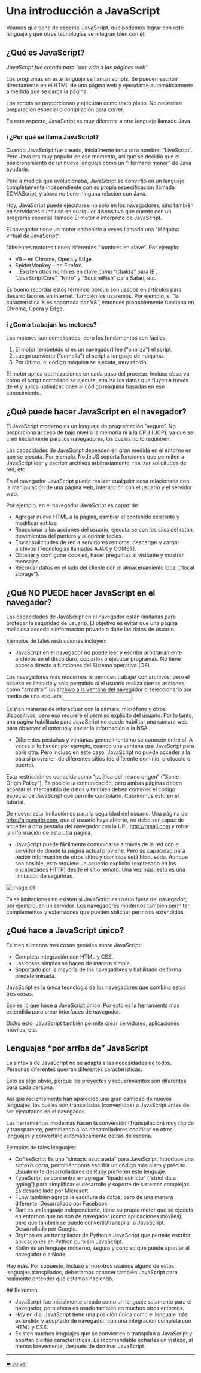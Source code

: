 # Una introducción a JavaScript

Veamos qué tiene de especial JavaScript, qué podemos lograr con este lenguaje y qué otras tecnologías se integran bien con él.

## ¿Qué es JavaScript?

*JavaScript fue creado para “dar vida a las páginas web”.*

Los programas en este lenguaje se llaman scripts. Se pueden escribir directamente en el HTML de una página web y ejecutarse automáticamente a medida que se carga la página.

Los scripts se proporcionan y ejecutan como texto plano. No necesitan preparación especial o compilación para correr.

En este aspecto, JavaScript es muy diferente a otro lenguaje llamado Java.

### ℹ️ ¿Por qué se llama JavaScript?
Cuando JavaScript fue creado, inicialmente tenía otro nombre: “LiveScript”. Pero Java era muy popular en ese momento, así que se decidió que el posicionamiento de un nuevo lenguaje como un “Hermano menor” de Java ayudaría.

Pero a medida que evolucionaba, JavaScript se convirtió en un lenguaje completamente independiente con su propia especificación llamada ECMAScript, y ahora no tiene ninguna relación con Java.

Hoy, JavaScript puede ejecutarse no solo en los navegadores, sino también en servidores o incluso en cualquier dispositivo que cuente con un programa especial llamado El motor o intérprete de JavaScript.

El navegador tiene un motor embebido a veces llamado una “Máquina virtual de JavaScript”.

Diferentes motores tienen diferentes “nombres en clave”. Por ejemplo:

* V8 – en Chrome, Opera y Edge.
* SpiderMonkey – en Firefox.
* …Existen otros nombres en clave como “Chakra” para IE , “JavaScriptCore”, “Nitro” y “SquirrelFish” para Safari, etc.

Es bueno recordar estos términos porque son usados en artículos para desarrolladores en internet. También los usaremos. Por ejemplo, si “la característica X es soportada por V8”, entonces probablemente funciona en Chrome, Opera y Edge.

### ℹ️ ¿Como trabajan los motores?
Los motores son complicados, pero los fundamentos son fáciles.

1. El motor (embebido si es un navegador) lee (“analiza”) el script.
2. Luego convierte (“compila”) el script a lenguaje de máquina.
3. Por último, el código máquina se ejecuta, muy rápido.

El motor aplica optimizaciones en cada paso del proceso. Incluso observa como el script compilado se ejecuta, analiza los datos que fluyen a través de él y aplica optimizaciones al código maquina basadas en ese conocimiento.

## ¿Qué puede hacer JavaScript en el navegador?

El JavaScript moderno es un lenguaje de programación “seguro”. No proporciona acceso de bajo nivel a la memoria ni a la CPU (UCP); ya que se creó inicialmente para los navegadores, los cuales no lo requieren.

Las capacidades de JavaScript dependen en gran medida en el entorno en que se ejecuta. Por ejemplo, Node.JS soporta funciones que permiten a JavaScript leer y escribir archivos arbitrariamente, realizar solicitudes de red, etc.

En el navegador JavaScript puede realizar cualquier cosa relacionada con la manipulación de una página web, interacción con el usuario y el servidor web.

Por ejemplo, en el navegador JavaScript es capaz de:

* Agregar nuevo HTML a la página, cambiar el contenido existente y modificar estilos.
* Reaccionar a las acciones del usuario, ejecutarse con los clics del ratón, movimientos del puntero y al oprimir teclas.
* Enviar solicitudes de red a servidores remotos, descargar y cargar archivos (Tecnologías llamadas AJAX y COMET).
* Obtener y configurar cookies, hacer preguntas al visitante y mostrar mensajes.
* Recordar datos en el lado del cliente con el almacenamiento local (“local storage”).

## ¿Qué NO PUEDE hacer JavaScript en el navegador?

Las capacidades de JavaScript en el navegador están limitadas para proteger la seguridad de usuario. El objetivo es evitar que una página maliciosa acceda a información privada o dañe los datos de usuario.

Ejemplos de tales restricciones incluyen:

* JavaScript en el navegador no puede leer y escribir arbitrariamente archivos en el disco duro, copiarlos o ejecutar programas. No tiene acceso directo a funciones del Sistema operativo (OS).

Los navegadores más modernos le permiten trabajar con archivos, pero el acceso es limitado y solo permitido si el usuario realiza ciertas acciones, como “arrastrar” un archivo a la ventana del navegador o seleccionarlo por medio de una etiqueta <input>.

Existen maneras de interactuar con la cámara, micrófono y otros dispositivos, pero eso requiere el permiso explícito del usuario. Por lo tanto, una página habilitada para JavaScript no puede habilitar una cámara web para observar el entorno y enviar la información a la NSA.

* Diferentes pestañas y ventanas generalmente no se conocen entre sí. A veces sí lo hacen: por ejemplo, cuando una ventana usa JavaScript para abrir otra. Pero incluso en este caso, JavaScript no puede acceder a la otra si provienen de diferentes sitios (de diferente dominio, protocolo o puerto).

Esta restricción es conocida como “política del mismo origen” (“Same Origin Policy”). Es posible la comunicación, pero ambas páginas deben acordar el intercambio de datos y también deben contener el código especial de JavaScript que permite controlarlo. Cubriremos esto en el tutorial.

De nuevo: esta limitación es para la seguridad del usuario. Una página de http://algunsitio.com, que el usuario haya abierto, no debe ser capaz de acceder a otra pestaña del navegador con la URL http://gmail.com y robar la información de esta otra página.

* JavaScript puede fácilmente comunicarse a través de la red con el servidor de donde la página actual proviene. Pero su capacidad para recibir información de otros sitios y dominios está bloqueada. Aunque sea posible, esto requiere un acuerdo explícito (expresado en los encabezados HTTP) desde el sitio remoto. Una vez más: esto es una limitación de seguridad.

![image_01](https://github.com/VictorHugoAguilar/javascript-interview-questions-explained/blob/main/theory/getting-started/intro/img/image_01.png?raw=true)

Tales limitaciones no existen si JavaScript es usado fuera del navegador; por ejemplo, en un servidor. Los navegadores modernos también permiten complementos y extensiones que pueden solicitar permisos extendidos.

## ¿Qué hace a JavaScript único?

Existen al menos tres cosas geniales sobre JavaScript:

* Completa integración con HTML y CSS.
* Las cosas simples se hacen de manera simple.
* Soportado por la mayoría de los navegadores y habilitado de forma predeterminada.

JavaScript es la única tecnología de los navegadores que combina estas tres cosas.

Eso es lo que hace a JavaScript único. Por esto es la herramienta mas extendida para crear interfaces de navegador.

Dicho esto, JavaScript también permite crear servidores, aplicaciones móviles, etc.

## Lenguajes “por arriba de” JavaScript

La sintaxis de JavaScript no se adapta a las necesidades de todos. Personas diferentes querrán diferentes características.

Esto es algo obvio, porque los proyectos y requerimientos son diferentes para cada persona.

Así que recientemente han aparecido una gran cantidad de nuevos lenguajes, los cuales son transpilados (convertidos) a JavaScript antes de ser ejecutados en el navegador.

Las herramientas modernas hacen la conversión (Transpilación) muy rápida y transparente, permitiendo a los desarrolladores codificar en otros lenguajes y convertirlo automáticamente detrás de escena.

Ejemplos de tales lenguajes:

* CoffeeScript Es una “sintaxis azucarada” para JavaScript. Introduce una sintaxis corta, permitiéndonos escribir un código más claro y preciso. Usualmente desarrolladores de Ruby prefieren este lenguaje.
* TypeScript se concentra en agregar “tipado estricto” (“strict data typing”) para simplificar el desarrollo y soporte de sistemas complejos. Es desarrollado por Microsoft.
* FLow también agrega la escritura de datos, pero de una manera diferente. Desarrollado por Facebook.
* Dart es un lenguaje independiente, tiene su propio motor que se ejecuta en entornos que no son de navegador (como aplicaciones móviles), pero que también se puede convertir/transpilar a JavaScript. Desarrollado por Google.
* Brython es un transpilador de Python a JavaScript que permite escribir aplicaciones en Python puro sin JavaScript.
* Kotlin es un lenguaje moderno, seguro y conciso que puede apuntar al navegador o a Node.

Hay más. Por supuesto, incluso si nosotros usamos alguno de estos lenguajes transpilados, deberíamos conocer también JavaScript para realmente entender qué estamos haciendo.

## Resumen

* JavaScript fue inicialmente creado como un lenguaje solamente para el navegador, pero ahora es usado también en muchos otros entornos.
* Hoy en día, JavaScript tiene una posición única como el lenguaje más extendido y adoptado de navegador, con una integración completa con HTML y CSS.
* Existen muchos lenguajes que se convierten o transpilan a JavaScript y aportan ciertas características. Es recomendable echarles un vistazo, al menos brevemente, después de dominar JavaScript.

---
[⬅️ volver](https://github.com/VictorHugoAguilar/javascript-interview-questions-explained/tree/main/theory/getting-started)
